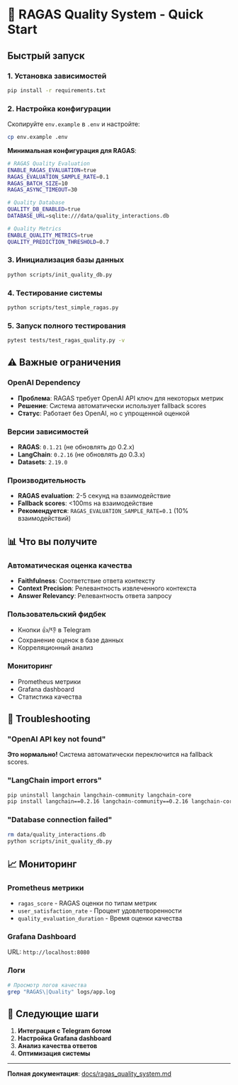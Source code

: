 # 🚀 RAGAS Quality System - Quick Start

## Быстрый запуск

### 1. Установка зависимостей

```bash
pip install -r requirements.txt
```

### 2. Настройка конфигурации

Скопируйте `env.example` в `.env` и настройте:

```bash
cp env.example .env
```

**Минимальная конфигурация для RAGAS**:
```bash
# RAGAS Quality Evaluation
ENABLE_RAGAS_EVALUATION=true
RAGAS_EVALUATION_SAMPLE_RATE=0.1
RAGAS_BATCH_SIZE=10
RAGAS_ASYNC_TIMEOUT=30

# Quality Database
QUALITY_DB_ENABLED=true
DATABASE_URL=sqlite:///data/quality_interactions.db

# Quality Metrics
ENABLE_QUALITY_METRICS=true
QUALITY_PREDICTION_THRESHOLD=0.7
```

### 3. Инициализация базы данных

```bash
python scripts/init_quality_db.py
```

### 4. Тестирование системы

```bash
python scripts/test_simple_ragas.py
```

### 5. Запуск полного тестирования

```bash
pytest tests/test_ragas_quality.py -v
```

## ⚠️ Важные ограничения

### OpenAI Dependency
- **Проблема**: RAGAS требует OpenAI API ключ для некоторых метрик
- **Решение**: Система автоматически использует fallback scores
- **Статус**: Работает без OpenAI, но с упрощенной оценкой

### Версии зависимостей
- **RAGAS**: `0.1.21` (не обновлять до 0.2.x)
- **LangChain**: `0.2.16` (не обновлять до 0.3.x)
- **Datasets**: `2.19.0`

### Производительность
- **RAGAS evaluation**: 2-5 секунд на взаимодействие
- **Fallback scores**: <100ms на взаимодействие
- **Рекомендуется**: `RAGAS_EVALUATION_SAMPLE_RATE=0.1` (10% взаимодействий)

## 📊 Что вы получите

### Автоматическая оценка качества
- **Faithfulness**: Соответствие ответа контексту
- **Context Precision**: Релевантность извлеченного контекста
- **Answer Relevancy**: Релевантность ответа запросу

### Пользовательский фидбек
- Кнопки 👍/👎 в Telegram
- Сохранение оценок в базе данных
- Корреляционный анализ

### Мониторинг
- Prometheus метрики
- Grafana dashboard
- Статистика качества

## 🔧 Troubleshooting

### "OpenAI API key not found"
**Это нормально!** Система автоматически переключится на fallback scores.

### "LangChain import errors"
```bash
pip uninstall langchain langchain-community langchain-core
pip install langchain==0.2.16 langchain-community==0.2.16 langchain-core==0.2.38
```

### "Database connection failed"
```bash
rm data/quality_interactions.db
python scripts/init_quality_db.py
```

## 📈 Мониторинг

### Prometheus метрики
- `ragas_score` - RAGAS оценки по типам метрик
- `user_satisfaction_rate` - Процент удовлетворенности
- `quality_evaluation_duration` - Время оценки качества

### Grafana Dashboard
URL: `http://localhost:8080`

### Логи
```bash
# Просмотр логов качества
grep "RAGAS\|Quality" logs/app.log
```

## 🎯 Следующие шаги

1. **Интеграция с Telegram ботом**
2. **Настройка Grafana dashboard**
3. **Анализ качества ответов**
4. **Оптимизация системы**

---

**Полная документация**: [docs/ragas_quality_system.md](ragas_quality_system.md)
